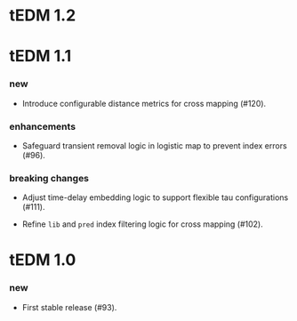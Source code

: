 # tEDM 1.2

# tEDM 1.1

### new

* Introduce configurable distance metrics for cross mapping (#120).

### enhancements

* Safeguard transient removal logic in logistic map to prevent index errors (#96).

### breaking changes

* Adjust time-delay embedding logic to support flexible tau configurations (#111).

* Refine `lib` and `pred` index filtering logic for cross mapping (#102).

# tEDM 1.0

### new

* First stable release (#93).
